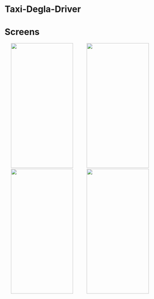 # Taxi-Degla-Driver

Screens
================


<p float="left" >

<img src="https://user-images.githubusercontent.com/37122820/59450408-775dda00-8e09-11e9-9611-2242c90c9009.png" width="200" height="400" hspace="20">

<img src="https://user-images.githubusercontent.com/37122820/59450409-775dda00-8e09-11e9-8f7c-310f5d9f683d.png" width="200" height="400" hspace="20">
      
<img src="https://user-images.githubusercontent.com/37122820/59450410-77f67080-8e09-11e9-8d97-2fab60d88416.png" width="200" height="400" hspace="20">
     
<img src="https://user-images.githubusercontent.com/37122820/59450411-77f67080-8e09-11e9-88ff-3b47592db724.png" width="200" height="400" hspace="20">

     
</p>
